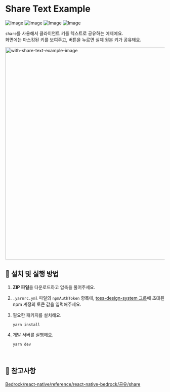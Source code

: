 # Share Text Example

![Image](https://github.com/user-attachments/assets/e3e87c6f-75f1-4ad8-9c0f-1a4a13666f9f)
![Image](https://github.com/user-attachments/assets/de8efa61-1879-4916-8373-3537e63312fe)
![Image](https://github.com/user-attachments/assets/62eb3e4d-a6e1-493e-b76e-69bad926c2d8)
![Image](https://github.com/user-attachments/assets/5af3b63b-bda7-4ddb-9ae9-8c90fe747baf)

`share`를 사용해서 클라이언트 키를 텍스트로 공유하는 예제예요.  
화면에는 마스킹된 키를 보여주고, 버튼을 누르면 실제 원본 키가 공유돼요.

<img src="https://github.com/user-attachments/assets/3fdf3c0c-01a4-4fed-b737-514a179e249e" alt="with-share-text-example-image" style="width: 670px;" />

<br />

## 🚀 설치 및 실행 방법

1. **ZIP 파일**을 다운로드하고 압축을 풀어주세요.

2. `.yarnrc.yml` 파일의 `npmAuthToken` 항목에, [toss-design-system 그룹](https://tossmini-docs.toss.im/tds-react-native/setup-npm/)에 초대된 npm 계정의 토큰 값을 입력해주세요.

3. 필요한 패키지를 설치해요.

   ```
   yarn install
   ```

4. 개발 서버를 실행해요.

   ```
   yarn dev
   ```

<br />

## 📌 참고사항

[Bedrock/react-native/reference/react-native-bedrock/공유/share](https://tossmini-docs.toss.im/react-native/reference/react-native-bedrock/%EA%B3%B5%EC%9C%A0/share.html)
